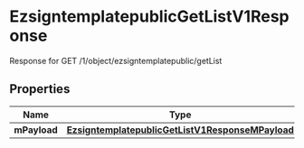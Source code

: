 

# EzsigntemplatepublicGetListV1Response

Response for GET /1/object/ezsigntemplatepublic/getList

## Properties

| Name | Type | Description | Notes |
|------------ | ------------- | ------------- | -------------|
|**mPayload** | [**EzsigntemplatepublicGetListV1ResponseMPayload**](EzsigntemplatepublicGetListV1ResponseMPayload.md) |  |  |



